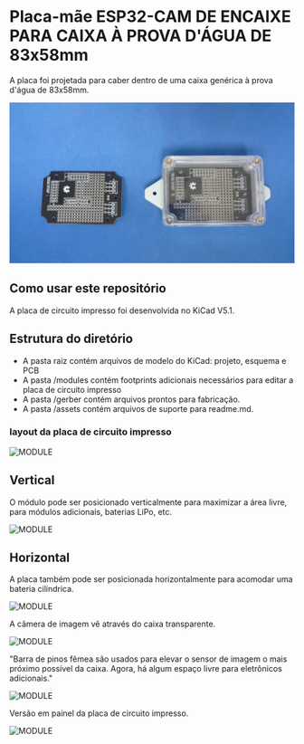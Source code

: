 # Placa-mãe ESP32-CAM DE ENCAIXE PARA CAIXA À PROVA D'ÁGUA DE 83x58mm

A placa foi projetada para caber dentro de uma caixa genérica à prova d'água de 83x58mm.

![MODULE](/esp32cam-proto-83x58mm/assets/img/pcbandenclosure.jpg)

## Como usar este repositório

A placa de circuito impresso foi desenvolvida no KiCad V5.1.

## Estrutura do diretório

* A pasta raiz contém arquivos de modelo do KiCad: projeto, esquema e PCB
* A pasta /modules contém footprints adicionais necessários para editar a placa de circuito impresso
* A pasta /gerber contém arquivos prontos para fabricação.
* A pasta /assets contém arquivos de suporte para readme.md.

### layout da placa de circuito impresso

![MODULE](assets/img/pinout.svg)

## Vertical

O módulo pode ser posicionado verticalmente para maximizar a área livre, para módulos adicionais, baterias LiPo, etc.

![MODULE](assets/img/vertical.jpg)

## Horizontal

A placa também pode ser posicionada horizontalmente para acomodar uma bateria cilíndrica.

![MODULE](assets/img/horizontal.jpg)

A câmera de imagem vê através do caixa transparente.

![MODULE](assets/img/sensor.jpg)

"Barra de pinos fêmea são usados para elevar o sensor de imagem o mais próximo possível da caixa. Agora, há algum espaço livre para eletrônicos adicionais."

![MODULE](assets/img/space.jpg)

Versão em painel da placa de circuito impresso.

![MODULE](assets/img/panel.jpg)



